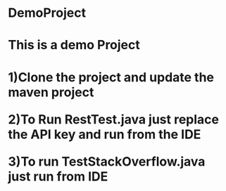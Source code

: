 # DemoProject

<h1>This is a demo Project<h1>
  
  1)Clone the project and update the maven project
  
  2)To Run RestTest.java  just replace the API key and run from the IDE
  
  3)To run TestStackOverflow.java just run from IDE
